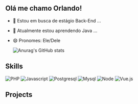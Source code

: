 ## Olá me chamo Orlando!

- 🔭 Estou em busca de estágio Back-End ...
- 🌱 Atualmente estou aprendendo Java ...
- 😄 Pronomes: Ele/Dele

  ![Anurag's GitHub stats](https://github-readme-stats.vercel.app/api?username=orlandu1&show_icons=true&theme=dark)


## Skills

  ![PHP](https://img.shields.io/badge/PHP-7a86b8?style=for-the-badge&logo=php&logoColor=white)
  ![Javascript](https://img.shields.io/badge/Javascript-f7e018?style=for-the-badge&logo=javascript&logoColor=white)
  ![Postgresql](https://img.shields.io/badge/PostgreSQL-699eca?style=for-the-badge&logo=PostgreSQL&logoColor=white)
  ![Mysql](https://img.shields.io/badge/MySQL-3e6e93?style=for-the-badge&logo=mysql&logoColor=white)
  ![Node](https://img.shields.io/badge/Node.js-4e9b43?style=for-the-badge&logo=node.js&logoColor=white)
  ![Vue.js](https://img.shields.io/badge/Vue.js-3fb984?style=for-the-badge&logo=vue.js&logoColor=white)


## Projects
